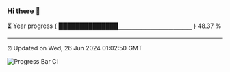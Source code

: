 ### Hi there 👋

⏳ Year progress { ██████████████▁▁▁▁▁▁▁▁▁▁▁▁▁▁▁▁ } 48.37 %

---

⏰ Updated on Wed, 26 Jun 2024 01:02:50 GMT

![Progress Bar CI](https://github.com/JuvenileQ/Progress-Bar-CI/workflows/main/badge.svg)
